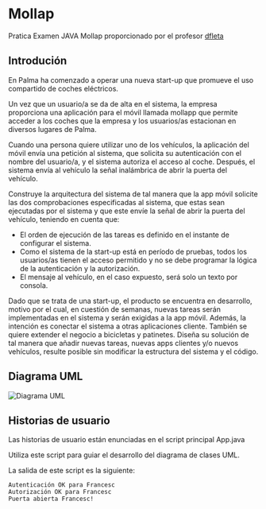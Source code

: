 # Mollap

Pratica Examen JAVA Mollap proporcionado por el profesor [dfleta](https://github.com/dfleta/mollap-intercepting-filter)


## Introdución

En Palma ha comenzado a operar una nueva start-up que promueve el uso compartido de coches eléctricos.

Un vez que un usuario/a se da de alta en el sistema, la empresa proporciona una aplicación para el móvil llamada mollapp que permite acceder a los coches que la empresa y los usuarios/as estacionan en diversos lugares de Palma.

Cuando una persona quiere utilizar uno de los vehículos, la aplicación del móvil envía una petición al sistema, que solicita su autenticación con el nombre del usuario/a, y el sistema autoriza el acceso al coche. Después, el sistema envía al vehículo la señal inalámbrica de abrir la puerta del vehículo.

Construye la arquitectura del sistema de tal manera que la app móvil solicite las dos comprobaciones especificadas al sistema, que estas sean ejecutadas por el sistema y que este envíe la señal de abrir la puerta del vehículo, teniendo en cuenta que:

* El orden de ejecución de las tareas es definido en el instante de configurar el sistema.
* Como el sistema de la start-up está en período de pruebas, todos los usuarios/as tienen el acceso permitido y no se debe programar la lógica de la autenticación y la autorización.
* El mensaje al vehículo, en el caso expuesto, será solo un texto por consola.

Dado que se trata de una start-up, el producto se encuentra en desarrollo, motivo por el cual, en cuestión de semanas, nuevas tareas serán implementadas en el sistema y serán exigidas a la app móvil. Además, la intención es conectar el sistema a otras aplicaciones cliente. También se quiere extender el negocio a bicicletas y patinetes. Diseña su solución de tal manera que añadir nuevas tareas, nuevas apps clientes y/o nuevos vehículos, resulte posible sin modificar la estructura del sistema y el código.


## Diagrama UML

![Diagrama UML](diagrama_clases_UML_intercepting_filter.gif)


## Historias de usuario

Las historias de usuario están enunciadas en el script principal App.java

Utiliza este script para guiar el desarrollo del diagrama de clases UML.

La salida de este script es la siguiente:

```
Autenticación OK para Francesc
Autorización OK para Francesc
Puerta abierta Francesc!
```
